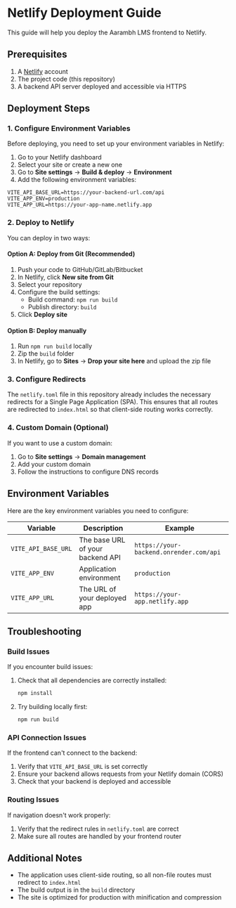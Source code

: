 # Netlify Deployment Guide

This guide will help you deploy the Aarambh LMS frontend to Netlify.

## Prerequisites

1. A [Netlify](https://netlify.com) account
2. The project code (this repository)
3. A backend API server deployed and accessible via HTTPS

## Deployment Steps

### 1. Configure Environment Variables

Before deploying, you need to set up your environment variables in Netlify:

1. Go to your Netlify dashboard
2. Select your site or create a new one
3. Go to **Site settings** → **Build & deploy** → **Environment**
4. Add the following environment variables:

```
VITE_API_BASE_URL=https://your-backend-url.com/api
VITE_APP_ENV=production
VITE_APP_URL=https://your-app-name.netlify.app
```

### 2. Deploy to Netlify

You can deploy in two ways:

#### Option A: Deploy from Git (Recommended)

1. Push your code to GitHub/GitLab/Bitbucket
2. In Netlify, click **New site from Git**
3. Select your repository
4. Configure the build settings:
   - Build command: `npm run build`
   - Publish directory: `build`
5. Click **Deploy site**

#### Option B: Deploy manually

1. Run `npm run build` locally
2. Zip the `build` folder
3. In Netlify, go to **Sites** → **Drop your site here** and upload the zip file

### 3. Configure Redirects

The `netlify.toml` file in this repository already includes the necessary redirects for a Single Page Application (SPA). This ensures that all routes are redirected to `index.html` so that client-side routing works correctly.

### 4. Custom Domain (Optional)

If you want to use a custom domain:

1. Go to **Site settings** → **Domain management**
2. Add your custom domain
3. Follow the instructions to configure DNS records

## Environment Variables

Here are the key environment variables you need to configure:

| Variable | Description | Example |
|----------|-------------|---------|
| `VITE_API_BASE_URL` | The base URL of your backend API | `https://your-backend.onrender.com/api` |
| `VITE_APP_ENV` | Application environment | `production` |
| `VITE_APP_URL` | The URL of your deployed app | `https://your-app.netlify.app` |

## Troubleshooting

### Build Issues

If you encounter build issues:

1. Check that all dependencies are correctly installed:
   ```bash
   npm install
   ```

2. Try building locally first:
   ```bash
   npm run build
   ```

### API Connection Issues

If the frontend can't connect to the backend:

1. Verify that `VITE_API_BASE_URL` is set correctly
2. Ensure your backend allows requests from your Netlify domain (CORS)
3. Check that your backend is deployed and accessible

### Routing Issues

If navigation doesn't work properly:

1. Verify that the redirect rules in `netlify.toml` are correct
2. Make sure all routes are handled by your frontend router

## Additional Notes

- The application uses client-side routing, so all non-file routes must redirect to `index.html`
- The build output is in the `build` directory
- The site is optimized for production with minification and compression